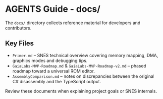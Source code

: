 # AGENTS Guide - docs/

The `docs/` directory collects reference material for developers and contributors.

## Key Files
- `Primer.md` – SNES technical overview covering memory mapping, DMA, graphics modes and debugging tips.
- `GaiaLabs-MVP-Roadmap.md` & `GaiaLabs-MVP-Roadmap-v2.md` – phased roadmap toward a universal ROM editor.
- `AssemblyComparison.md` – notes on discrepancies between the original C# disassembly and the TypeScript output.

Review these documents when explaining project goals or SNES internals.
